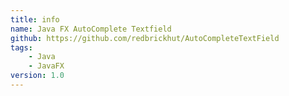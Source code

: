 ```yaml
---
title: info
name: Java FX AutoComplete Textfield
github: https://github.com/redbrickhut/AutoCompleteTextField
tags:
    - Java
    - JavaFX
version: 1.0
---
```


